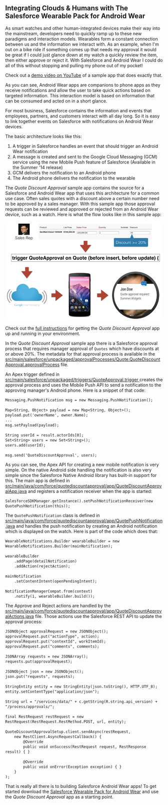 Integrating Clouds & Humans with The Salesforce Wearable Pack for Android Wear
------------------------------------------------------------------------------

As smart watches and other human-integrated devices make their way into the mainstream, developers need to quickly ramp up to these new paradigms and interaction models.  Wearables form a constant connection between us and the information we interact with.  As an example, when I'm out on a bike ride if something comes up that needs my approval it would be great if I could just glance down at my watch a quickly review the item, then either approve or reject it.  With Salesforce and Android Wear I could do all of this without stopping and pulling my phone out of my pocket!

Check out a [demo video on YouTube](https://www.youtube.com/watch?v=vrjYEvn9sxE) of a sample app that does exactly that.

As you can see, Android Wear apps are companions to phone apps as they receive notifications and allow the user to take quick actions based on targeted information.  This interaction model is based on information that can be consumed and acted on in a short glance.

For most business, Salesforce contains the information and events that employees, partners, and customers interact with all day long.  So it is easy to link together events on Salesforce with notifications on Android Wear devices.

The basic architecture looks like this:

1. A trigger in Salesforce handles an event that should trigger an Android Wear notification
2. A message is created and sent to the Google Cloud Messaging (GCM) service using the new Mobile Push feature of Salesforce (Available in the Summer '14 release)
3. GCM delivers the notification to an Android phone
4. The Android phone delivers the notification to the wearable

The *Quote Discount Approval* sample app contains the source for a Salesforce and Android Wear app that uses this architecture for a common use case.  Often sales quotes with a discount above a certain number need to be approved by a sales manager.  With this sample app those approval requests can be reviewed and approved or rejected from an Android Wear device, such as a watch.  Here is what the flow looks like in this sample app:

![Quote Discount Approval Flow](quote-discount-approval.jpg)

Check out the [full instructions](https://github.com/developerforce/WearablePack-AndroidWear/blob/master/samples/QuoteDiscountApproval/README.md) for getting the *Quote Discount Approval* app up and running in your environment.

In the *Quote Discount Approval* sample app there is a Salesforce approval process that requires manager approval of `Quotes` which have discounts at or above 20%.  The metadata for that approval process is available in the [src/main/salesforce/unpackaged/approvalProcesses/Quote.QuoteDiscountApproval.approvalProcess](https://github.com/developerforce/WearablePack-AndroidWear/blob/master/samples/QuoteDiscountApproval/src/main/salesforce/unpackaged/approvalProcesses/Quote.QuoteDiscountApproval.approvalProcess) file.

An Apex trigger defined in [src/main/salesforce/unpackaged/triggers/QuoteApproval.trigger
](https://github.com/developerforce/WearablePack-AndroidWear/blob/master/samples/QuoteDiscountApproval/src/main/salesforce/unpackaged/triggers/QuoteApproval.trigger) creates the approval process and uses the Mobile Push API to send a notification to the approving manager's Android phone.  Here is a snippet of that code:
```
Messaging.PushNotification msg = new Messaging.PushNotification();

Map<String, Object> payload = new Map<String, Object>();
payload.put('ownerName', owner.Name);
...
msg.setPayload(payload);

String userId = result.actorIds[0];
Set<String> users = new Set<String>();
users.add(userId);

msg.send('QuoteDiscountApproval', users);
```

As you can see, the Apex API for creating a new mobile notification is very simple.  On the native Android side handling the notification is also very simple since the Salesforce Native Android library has built-in support for this.   The main app is defined in [src/main/java/com/force/quotediscountapproval/app/QuoteDiscountApprovalApp.java](https://github.com/developerforce/WearablePack-AndroidWear/blob/master/samples/QuoteDiscountApproval/src/main/java/com/force/quotediscountapproval/app/QuoteDiscountApprovalApp.java) and registers a notification receiver when the app is started:

    SalesforceSDKManager.getInstance().setPushNotificationReceiver(new QuotePushNotification(this));

The `QuotePushNotification` class is defined in [src/main/java/com/force/quotediscountapproval/app/QuotePushNotification.java](https://github.com/developerforce/WearablePack-AndroidWear/blob/master/samples/QuoteDiscountApproval/src/main/java/com/force/quotediscountapproval/app/QuotePushNotification.java) and handles the push notification by creating an Android notification which is displayed on the watch.  Here is part of the code which does that:

```
WearableNotifications.Builder wearableBuilder = new WearableNotifications.Builder(mainNotification);

wearableBuilder
    .addPage(detailNotification)
    .addAction(rejectAction);

mainNotification
    .setContentIntent(openPendingIntent);

NotificationManagerCompat.from(context)
    .notify(1, wearableBuilder.build());
```

The Approve and Reject actions are handled by the [src/main/java/com/force/quotediscountapproval/app/QuoteDiscountApprovalActions.java](https://github.com/developerforce/WearablePack-AndroidWear/blob/master/samples/QuoteDiscountApproval/src/main/java/com/force/quotediscountapproval/app/QuoteDiscountApprovalActions.java) file.  Those actions use the Salesforce REST API to update the approval process:

```
JSONObject approvalRequest = new JSONObject();
approvalRequest.put("actionType", action);
approvalRequest.put("contextId", workItemId);
approvalRequest.put("comments", comments);

JSONArray requests = new JSONArray();
requests.put(approvalRequest);

JSONObject json = new JSONObject();
json.put("requests", requests);

StringEntity entity = new StringEntity(json.toString(), HTTP.UTF_8);
entity.setContentType("application/json");

String url = "/services/data/" + c.getString(R.string.api_version) + "/process/approvals/";

final RestRequest restRequest = new RestRequest(RestRequest.RestMethod.POST, url, entity);

QuoteDiscountApprovalSetup.client.sendAsync(restRequest,
    new RestClient.AsyncRequestCallback() {
        @Override
        public void onSuccess(RestRequest request, RestResponse result) { }

        @Override
        public void onError(Exception exception) { }
    }
);
```

That is really all there is to building Salesforce Android Wear apps!  To get started download the [Salesforce Wearable Pack for Android Wear](https://github.com/developerforce/WearablePack-AndroidWear) and use the *Quote Discount Approval* app as a starting point.
